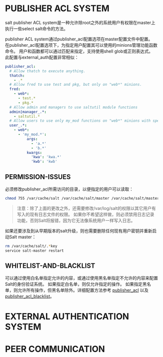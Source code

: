 # PUBLISHER ACL SYSTEM
salt publisher ACL system是一种允许除root之外的系统用户有权限在master上执行一些select salt命令的方法。

publisher ACL system通过publisher_acl配置选项在master配置文件中配置。 在publisher_acl配置选项下，为指定用户配置其可以使用的minions管理功能函数命令。 用户和函数都可以通过匹配来指定，支持使用shell glob或正则表达式。 此配置与external_auth配置非常相似：
```yaml
publisher_acl:
  # Allow thatch to execute anything.
  thatch:
    - .*
  # Allow fred to use test and pkg, but only on "web*" minions.
  fred:
    - web*:
      - test.*
      - pkg.*
  # Allow admin and managers to use saltutil module functions
  admin|manager_.*:
    - saltutil.*
  # Allow users to use only my_mod functions on "web*" minions with specific arguments.
  user_.*:
    - web*:
      - 'my_mod.*':
          args:
            - 'a.*'
            - 'b.*'
          kwargs:
            'kwa': 'kwa.*'
            'kwb': 'kwb'
```

## PERMISSION-ISSUES
必须修改publisher_acl所需访问的目录，以便指定的用户可以读取：
```bash
chmod 755 /var/cache/salt /var/cache/salt/master /var/cache/salt/master/jobs /var/run/salt /var/run/salt/master
```
> 注意：除了上面的更改之外，还需要修改/var/log/salt的权限以其它用户有写入的现有日志文件的权限。 如果你不希望这样做，则必须禁用日志记录功能，否则Salt将报错，因为它无法像系统用户一样写入日志。

如果还要涉及到从早期版本的salt升级，则也需要删除任何现有用户密钥并重新启动Salt master：
```bash
rm /var/cache/salt/.*key
service salt-master restart
```

## WHITELIST-AND-BLACKLIST
可以通过使用白名单指定允许的内容，或通过使用黑名单指定不允许的内容来配置Salt的身份验证系统。 如果指定白名单，则仅允许指定的操作。 如果指定黑名单，则允许所有操作，但黑名单除外。详细配置方法参考 [publisher_acl](https://github.com/watermelonbig/SaltStack-Chinese-ManualBook/blob/master/chapter04/04-1-3.MASTER-SECURITY-SETTINGS-MASTER安全配置.md#publisher_acl) 以及 [publisher_acl_blacklist](https://docs.saltstack.com/en/latest/ref/configuration/master.html#std:conf_master-publisher_acl_blacklist)。








# EXTERNAL AUTHENTICATION SYSTEM


# PEER COMMUNICATION
